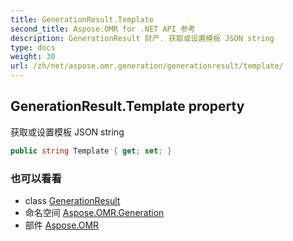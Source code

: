 ```yaml
---
title: GenerationResult.Template
second_title: Aspose.OMR for .NET API 参考
description: GenerationResult 财产. 获取或设置模板 JSON string
type: docs
weight: 30
url: /zh/net/aspose.omr.generation/generationresult/template/
---
```

## GenerationResult.Template property

获取或设置模板 JSON string

```csharp
public string Template { get; set; }
```

### 也可以看看

* class [GenerationResult](../)
* 命名空间 [Aspose.OMR.Generation](../../generationresult/)
* 部件 [Aspose.OMR](../../../)


